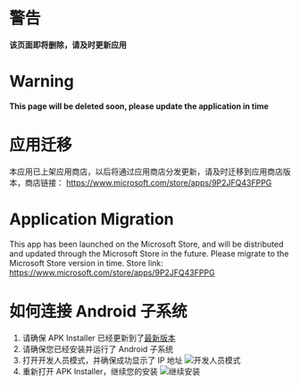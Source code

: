 # 警告
**该页面即将删除，请及时更新应用**

# Warning
**This page will be deleted soon, please update the application in time**

# 应用迁移
本应用已上架应用商店，以后将通过应用商店分发更新，请及时迁移到应用商店版本，商店链接：
https://www.microsoft.com/store/apps/9P2JFQ43FPPG

# Application Migration
This app has been launched on the Microsoft Store, and will be distributed and updated through the Microsoft Store in the future. Please migrate to the Microsoft Store version in time. Store link:
https://www.microsoft.com/store/apps/9P2JFQ43FPPG

# 如何连接 Android 子系统
1. 请确保 APK Installer 已经更新到了[最新版本](https://www.microsoft.com/store/apps/9P2JFQ43FPPG "APK Installer")
2. 请确保您已经安装并运行了 Android 子系统
3. 打开开发人员模式，并确保成功显示了 IP 地址 ![开发人员模式](https://raw.githubusercontent.com/Paving-Base/APK-Installer/screenshots/Helpers/How%20To%20Connect%20WSA/Snipaste_2021-10-22_14-57-56.png)
4. 重新打开 APK Installer，继续您的安装 ![继续安装](https://raw.githubusercontent.com/Paving-Base/APK-Installer/screenshots/Helpers/How%20To%20Connect%20WSA/Snipaste_2021-10-22_15-10-06.png)
